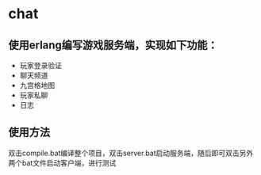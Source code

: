 # chat

## 使用erlang编写游戏服务端，实现如下功能：

* 玩家登录验证
* 聊天频道
* 九宫格地图
* 玩家私聊
* 日志

## 使用方法
双击compile.bat编译整个项目，双击server.bat启动服务端，随后即可双击另外两个bat文件启动客户端，进行测试
